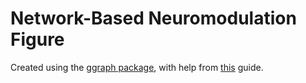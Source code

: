 # Network-Based Neuromodulation Figure
Created using the [ggraph package](https://cran.r-project.org/web/packages/ggraph/ggraph.pdf), with help from [this](https://www.data-imaginist.com/2017/ggraph-introduction-layouts/) guide.
